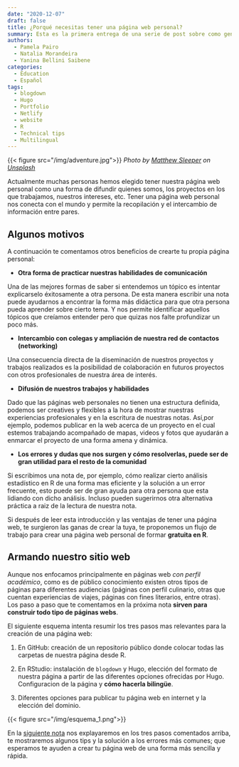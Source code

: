 ```yaml
---
date: "2020-12-07"
draft: false
title: ¿Porqué necesitas tener una página web personal?
summary: Esta es la primera entrega de una serie de post sobre como generar un sitio web estático con R.
authors: 
  - Pamela Pairo
  - Natalia Morandeira
  - Yanina Bellini Saibene
categories:
  - Education
  - Español
tags:
  - blogdown
  - Hugo
  - Portfolio
  - Netlify
  - website
  - R
  - Technical tips
  - Multilingual
---
```


{{< figure src="/img/adventure.jpg">}}
*<span>Photo by <a href="https://unsplash.com/@mjsleeper?utm_source=unsplash&amp;utm_medium=referral&amp;utm_content=creditCopyText">Matthew Sleeper</a> on <a href="https://unsplash.com/s/photos/begin?utm_source=unsplash&amp;utm_medium=referral&amp;utm_content=creditCopyText">Unsplash</a></span>*


Actualmente muchas personas hemos elegido tener nuestra página web personal como una forma de difundir quienes somos, los proyectos en los que trabajamos, nuestros intereses, etc. Tener una página web personal nos conecta con el mundo y permite la recopilación y el intercambio de información entre pares. 

## Algunos motivos  

A continuación te comentamos otros beneficios de crearte tu propia página personal:

+ **Otra forma de practicar nuestras habilidades de comunicación** 

Una de las mejores formas de saber si entendemos un tópico es intentar explicarselo éxitosamente a otra persona. De esta manera escribir una nota puede ayudarnos a encontrar la forma más didáctica para que otra persona pueda aprender sobre cierto tema. Y nos permite identificar aquellos tópicos que creíamos entender pero que quizas nos falte profundizar un poco más.

+ **Intercambio con colegas y ampliación de nuestra red de contactos (networking)** 

Una consecuencia directa de la diseminación de nuestros proyectos y trabajos realizados es la posibilidad de colaboración en futuros proyectos con otros profesionales de nuestra área de interés.

+ **Difusión de nuestros trabajos y habilidades** 

Dado que las páginas web personales no tienen una estructura definida, podemos ser creatives y flexibles a la hora de mostrar nuestras experiencias profesionales y en la escritura de nuestras notas. Así,por ejemplo, podemos publicar en la web acerca de un proyecto en el cual estemos trabajando acompañado de mapas, videos y fotos que ayudarán a enmarcar el proyecto de una forma amena y dinámica.

+ **Los errores y dudas que nos surgen y cómo resolverlas, puede ser de gran utilidad para el resto de la comunidad** 

Si escribimos una nota de, por ejemplo, cómo realizar cierto análisis estadístico en R de una forma mas eficiente y la solución a un error frecuente, esto puede ser de gran ayuda para otra persona que esta lidiando con dicho análisis. Incluso pueden sugerirnos otra alternativa práctica a raiz de la lectura de nuestra nota.


Si después de leer esta introducción y las ventajas de tener una página web, te surgieron las ganas de crear la tuya, te proponemos un flujo de trabajo para crear una página web personal de formar **gratuita en R**. 

## Armando nuestro sitio web

Aunque nos enfocamos principalmente en páginas web _con perfil académico_, como es de público conocimiento existen otros tipos de páginas para diferentes audiencias (páginas con perfil culinario, otras que cuentan experiencias de viajes, páginas con fines literarios, entre otras). Los paso a paso que te comentamos en la próxima nota **sirven para construir todo tipo de páginas webs**.

El siguiente esquema intenta resumir los tres pasos mas relevantes para la creación de una página web:

1. En GitHub: creación de un repositorio público donde colocar todas las carpetas de nuestra página desde R.

2. En RStudio: instalación de `blogdown` y Hugo, elección del formato de nuestra página a partir de las diferentes opciones ofrecidas por Hugo. Configuracion de la página y **cómo hacerla bilingüe**.

3. Diferentes opciones para publicar tu página web en internet y la elección del dominio.

{{< figure src="/img/esquema_1.png">}}

En la [siguiente nota](https://yabellini.netlify.app/es/post/hacerweb2/) nos explayaremos en los tres pasos comentados arriba, te mostraremos algunos tips y la solución a los errores más comunes; que esperamos te ayuden a crear tu página web de una forma más sencilla y rápida.



